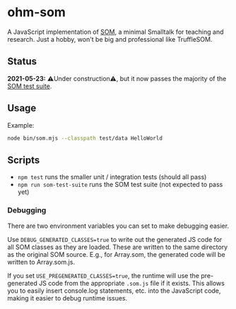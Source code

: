 # ohm-som

A JavaScript implementation of [SOM](http://som-st.github.io/), a minimal Smalltalk for teaching and research. Just a hobby, won't be big and professional like TruffleSOM.

## Status

**2021-05-23:** ⚠️Under construction⚠️, but it now passes the majority of the [SOM test suite](./third_party/SOM-st/SOM/TestSuite).

## Usage

Example:

```bash
node bin/som.mjs --classpath test/data HelloWorld
```

## Scripts

- `npm test` runs the smaller unit / integration tests (should all pass)
- `npm run som-test-suite` runs the SOM test suite (not expected to pass yet)

### Debugging

There are two environment variables you can set to make debugging easier.

Use `DEBUG_GENERATED_CLASSES=true` to write out the generated JS code for all SOM classes as they are loaded. These are written to the same directory as the original SOM source. E.g., for Array.som, the generated code will be written to Array.som.js.

If you set `USE_PREGENERATED_CLASSES=true`, the runtime will use the pre-generated JS code from the appropriate `.som.js` file if it exists. This allows you to easily insert console.log statements, etc. into the JavaScript code, making it easier to debug runtime issues.
